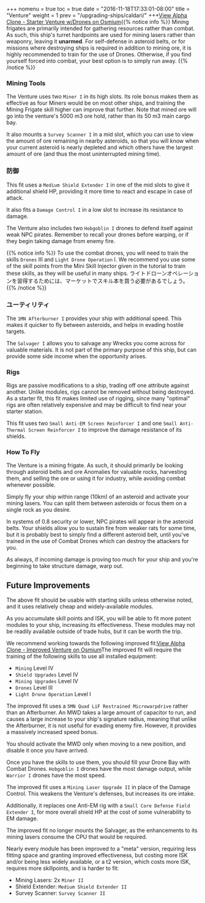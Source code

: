 +++ nomenu = true toc = true date = "2016-11-18T17:33:01-08:00" title = "Venture" weight = 1 prev = "/upgrading-ships/caldari/" +++<object type="image/svg+xml" data="https://o.smium.org/api/convert/119454/svg/119454-alpha-clone---starter-venture-wdrones.svg?privatetoken=8529239342533574656"><a href="https://o.smium.org/loadout/private/119454/8529239342533574656">View Alpha Clone - Starter Venture w/Drones on Osmium</a></object>{{% notice info %}} Mining frigates are primarily intended for gathering resources rather than combat. As such, this ship's turret hardpoints are used for mining lasers rather than weaponry, leaving it **unarmed**. For self-defense in asteroid belts, or for missions where destroying ships is required in addition to mining ore, it is highly recommended to train for the use of Drones. Otherwise, if you find yourself forced into combat, your best option is to simply run away. {{% /notice %}}

### Mining Tools

The Venture uses two `Miner I` in its high slots. Its role bonus makes them as effective as four Miners would be on most other ships, and training the Mining Frigate skill higher can improve that further. Note that mined ore will go into the venture's 5000 m3 ore hold, rather than its 50 m3 main cargo bay.

It also mounts a `Survey Scanner I` in a mid slot, which you can use to view the amount of ore remaining in nearby asteroids, so that you will know when your current asteroid is nearly depleted and which others have the largest amount of ore (and thus the most uninterrupted mining time).

### 防御

This fit uses a `Medium Shield Extender I` in one of the mid slots to give it additional shield HP, providing it more time to react and escape in case of attack.

It also fits a `Damage Control I` in a low slot to increase its resistance to damage.

The Venture also includes two `Hobgoblin I` drones to defend itself against weak NPC pirates. Remember to recall your drones before warping, or if they begin taking damage from enemy fire.

{{% notice info %}} To use the combat drones, you will need to train the skills `Drones` III and `Light Drone Operation` I. We recommend you use some of the skill points from the Mini Skill Injector given in the tutorial to train these skills, as they will be useful in many ships. ライトドローンオペレーションを習得するためには、マーケットでスキル本を買う必要があるでしょう。 {{% /notice %}}

### ユーティリティ

The `1MN Afterburner I` provides your ship with additional speed. This makes it quicker to fly between asteroids, and helps in evading hostile targets.

The `Salvager I` allows you to salvage any Wrecks you come across for valuable materials. It is not part of the primary purpose of this ship, but can provide some side income when the opportunity arises.

### Rigs

Rigs are passive modifications to a ship, trading off one attribute against another. Unlike modules, rigs cannot be removed without being destroyed. As a starter fit, this fit makes limited use of rigging, since many "optimal" rigs are often relatively expensive and may be difficult to find near your starter station.

This fit uses two `Small Anti-EM Screen Reinforcer I` and one `Small Anti-Thermal Screen Reinforcer I` to improve the damage resistance of its shields.

### How To Fly

The Venture is a mining frigate. As such, it should primarily be looking through asteroid belts and ore Anomalies for valuable rocks, harvesting them, and selling the ore or using it for industry, while avoiding combat whenever possible.

Simply fly your ship within range (10km) of an asteroid and activate your mining lasers. You can split them between asteroids or focus them on a single rock as you desire.

In systems of 0.8 security or lower, NPC pirates will appear in the asteroid belts. Your shields allow you to sustain fire from weaker rats for some time, but it is probably best to simply find a different asteroid belt, until you've trained in the use of Combat Drones which can destroy the attackers for you.

As always, if incoming damage is proving too much for your ship and you're beginning to take structure damage, warp out.

## Future Improvements

The above fit should be usable with starting skills unless otherwise noted, and it uses relatively cheap and widely-available modules.

As you accumulate skill points and ISK, you will be able to fit more potent modules to your ship, increasing its effectiveness. These modules may not be readily available outside of trade hubs, but it can be worth the trip.

We recommend working towards the following improved fit:<object type="image/svg+xml" data="https://o.smium.org/api/convert/118496/svg/118496-alpha-clone---improved-venture.svg?privatetoken=1980229761703608320"><a href="https://o.smium.org/loadout/private/118496/1980229761703608320">View Alpha Clone - Improved Venture on Osmium</a></object>The improved fit will require the training of the following skills to use all installed equipment:

* `Mining` Level IV
* `Shield Upgrades` Level IV
* `Mining Upgrades` Level IV
* `Drones` Level III
* `Light Drone Operation` Level I

The improved fit uses a `5MN Quad LiF Restrained Microwarpdrive` rather than an Afterburner. An MWD takes a large amount of capacitor to run, and causes a large increase to your ship's signature radius, meaning that unlike the Afterburner, it is not useful for evading enemy fire. However, it provides a massively increased speed bonus.

You should activate the MWD only when moving to a new position, and disable it once you have arrived.

Once you have the skills to use them, you should fill your Drone Bay with Combat Drones. `Hobgoblin I` drones have the most damage output, while `Warrior I` drones have the most speed.

The improved fit uses a `Mining Laser Upgrade II` in place of the Damage Control. This weakens the Venture's defenses, but increases its ore intake.

Additionally, it replaces one Anti-EM rig with a `Small Core Defense Field Extender I`, for more overall shield HP at the cost of some vulnerability to EM damage.

The improved fit no longer mounts the Salvager, as the enhancements to its mining lasers consume the CPU that would be required.

Nearly every module has been improved to a "meta" version, requiring less fitting space and granting improved effectiveness, but costing more ISK and/or being less widely available, or a t2 version, which costs more ISK, requires more skillpoints, and is harder to fit:

* Mining Lasers: 2x `Miner II`
* Shield Extender: `Medium Shield Extender II`
* Survey Scanner: `Survey Scanner II`
